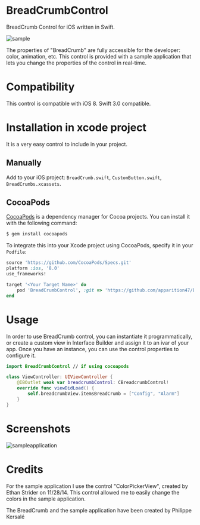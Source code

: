 # BreadCrumbControl
BreadCrumb Control for iOS written in Swift.

![sample](https://cloud.githubusercontent.com/assets/16086042/11485915/14c29ff4-97b6-11e5-9674-ff2c83a675e9.jpg)

The properties of "BreadCrumb" are fully accessible for the developer: color, animation, etc.
This control is provided with a sample application that lets you change the properties of the control in real-time.


# Compatibility

This control is compatible with iOS 8. Swift 3.0 compatible.


# Installation in xcode project

It is a very easy control to include in your project. 

## Manually

Add to your iOS project: `BreadCrumb.swift`, `CustomButton.swift`, `BreadCrumbs.xcassets`.

## CocoaPods

[CocoaPods](http://cocoapods.org/) is a dependency manager for Cocoa projects. You can install it with the following command:

```bash
$ gem install cocoapods
```

To integrate this into your Xcode project using CocoaPods, specify it in your `Podfile`:

```ruby
source 'https://github.com/CocoaPods/Specs.git'
platform :ios, '8.0'
use_frameworks!

target '<Your Target Name>' do
    pod 'BreadCrumbControl', :git => 'https://github.com/apparition47/BreadCrumbControl'
end
```

# Usage

In order to use BreadCrumb control, you can instantiate it programmatically, or create a custom view in Interface Builder and assign it to an ivar of your app. Once you have an instance, you can use the control properties to configure it.

```swift
import BreadCrumbControl // if using cocoapods

class ViewController: UIViewController {
	@IBOutlet weak var breadcrumbControl: CBreadcrumbControl!
	override func viewDidLoad() {
		self.breadcrumbView.itemsBreadCrumb = ["Config", "Alarm"]
	}
}
```


# Screenshots

![sampleapplication](https://cloud.githubusercontent.com/assets/16086042/11486079/09e7d904-97b7-11e5-9cd5-e0a7e4888bfe.jpg)

# Credits

For the sample application I use the control "ColorPickerView", created by Ethan Strider on 11/28/14. This control allowed me to easily change the colors in the sample application.

The BreadCrumb and the sample application have been created by Philippe Kersalé
